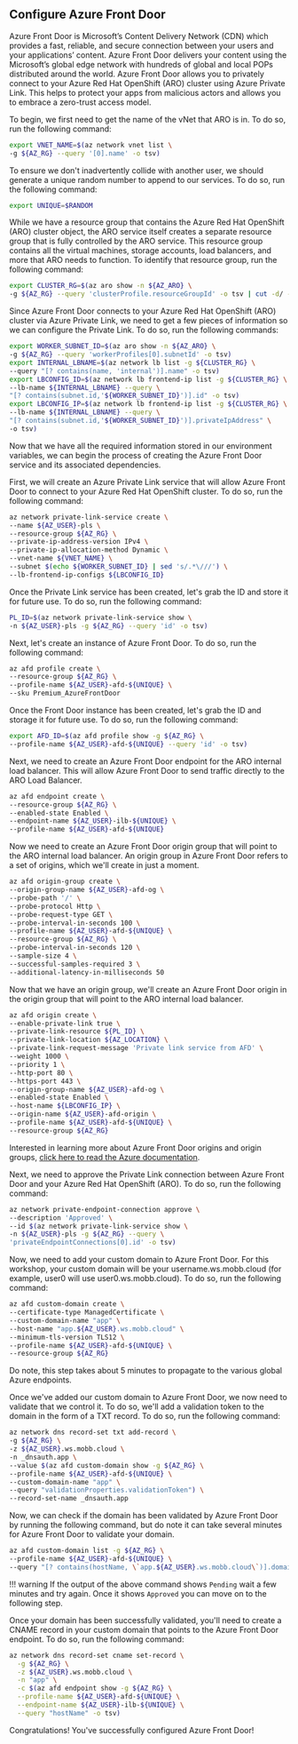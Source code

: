 ## Configure Azure Front Door

Azure Front Door is Microsoft’s Content Delivery Network (CDN) which provides a fast, reliable, and secure connection between your users and your applications’ content. Azure Front Door delivers your content using the Microsoft’s global edge network with hundreds of global and local POPs distributed around the world. Azure Front Door allows you to privately connect to your Azure Red Hat OpenShift (ARO) cluster using Azure Private Link. This helps to protect your apps from malicious actors and allows you to embrace a zero-trust access model.

To begin, we first need to get the name of the vNet that ARO is in. To do so, run the following command:

```bash
export VNET_NAME=$(az network vnet list \
-g ${AZ_RG} --query '[0].name' -o tsv)
```

To ensure we don't inadvertently collide with another user, we should generate a unique random number to append to our services. To do so, run the following command:

```bash
export UNIQUE=$RANDOM
```

While we have a resource group that contains the Azure Red Hat OpenShift (ARO) cluster object, the ARO service itself creates a separate resource group that is fully controlled by the ARO service. This resource group contains all the virtual machines, storage accounts, load balancers, and more that ARO needs to function. To identify that resource group, run the following command:

```bash
export CLUSTER_RG=$(az aro show -n ${AZ_ARO} \
-g ${AZ_RG} --query 'clusterProfile.resourceGroupId' -o tsv | cut -d/ -f5)
```

Since Azure Front Door connects to your Azure Red Hat OpenShift (ARO) cluster via Azure Private Link, we need to get a few pieces of information so we can configure the Private Link. To do so, run the following commands:

```bash
export WORKER_SUBNET_ID=$(az aro show -n ${AZ_ARO} \
-g ${AZ_RG} --query 'workerProfiles[0].subnetId' -o tsv)
export INTERNAL_LBNAME=$(az network lb list -g ${CLUSTER_RG} \
--query "[? contains(name, 'internal')].name" -o tsv)
export LBCONFIG_ID=$(az network lb frontend-ip list -g ${CLUSTER_RG} \
--lb-name ${INTERNAL_LBNAME} --query \
"[? contains(subnet.id,'${WORKER_SUBNET_ID}')].id" -o tsv)
export LBCONFIG_IP=$(az network lb frontend-ip list -g ${CLUSTER_RG} \
--lb-name ${INTERNAL_LBNAME} --query \
"[? contains(subnet.id,'${WORKER_SUBNET_ID}')].privateIpAddress" \
-o tsv)
```

Now that we have all the required information stored in our environment variables, we can begin the process of creating the Azure Front Door service and its associated dependencies.

First, we will create an Azure Private Link service that will allow Azure Front Door to connect to your Azure Red Hat OpenShift cluster. To do so, run the following command:

```bash
az network private-link-service create \
--name ${AZ_USER}-pls \
--resource-group ${AZ_RG} \
--private-ip-address-version IPv4 \
--private-ip-allocation-method Dynamic \
--vnet-name ${VNET_NAME} \
--subnet $(echo ${WORKER_SUBNET_ID} | sed 's/.*\///') \
--lb-frontend-ip-configs ${LBCONFIG_ID}
```

Once the Private Link service has been created, let's grab the ID and store it for future use. To do so, run the following command:

```bash
PL_ID=$(az network private-link-service show \
-n ${AZ_USER}-pls -g ${AZ_RG} --query 'id' -o tsv)
```

Next, let's create an instance of Azure Front Door. To do so, run the following command:

```bash
az afd profile create \
--resource-group ${AZ_RG} \
--profile-name ${AZ_USER}-afd-${UNIQUE} \
--sku Premium_AzureFrontDoor
```

Once the Front Door instance has been created, let's grab the ID and storage it for future use. To do so, run the following command:

```bash
export AFD_ID=$(az afd profile show -g ${AZ_RG} \
--profile-name ${AZ_USER}-afd-${UNIQUE} --query 'id' -o tsv)
```

Next, we need to create an Azure Front Door endpoint for the ARO internal load balancer. This will allow Azure Front Door to send traffic directly to the ARO Load Balancer.

```bash
az afd endpoint create \
--resource-group ${AZ_RG} \
--enabled-state Enabled \
--endpoint-name ${AZ_USER}-ilb-${UNIQUE} \
--profile-name ${AZ_USER}-afd-${UNIQUE}
```

Now we need to create an Azure Front Door origin group that will point to the ARO internal load balancer. An origin group in Azure Front Door refers to a set of origins, which we'll create in just a moment.

```bash
az afd origin-group create \
--origin-group-name ${AZ_USER}-afd-og \
--probe-path '/' \
--probe-protocol Http \
--probe-request-type GET \
--probe-interval-in-seconds 100 \
--profile-name ${AZ_USER}-afd-${UNIQUE} \
--resource-group ${AZ_RG} \
--probe-interval-in-seconds 120 \
--sample-size 4 \
--successful-samples-required 3 \
--additional-latency-in-milliseconds 50
```

Now that we have an origin group, we'll create an Azure Front Door origin in the origin group that will point to the ARO internal load balancer.

```bash
az afd origin create \
--enable-private-link true \
--private-link-resource ${PL_ID} \
--private-link-location ${AZ_LOCATION} \
--private-link-request-message 'Private link service from AFD' \
--weight 1000 \
--priority 1 \
--http-port 80 \
--https-port 443 \
--origin-group-name ${AZ_USER}-afd-og \
--enabled-state Enabled \
--host-name ${LBCONFIG_IP} \
--origin-name ${AZ_USER}-afd-origin \
--profile-name ${AZ_USER}-afd-${UNIQUE} \
--resource-group ${AZ_RG}
```

Interested in learning more about Azure Front Door origins and origin groups, [click here to read the Azure documentation](https://learn.microsoft.com/en-us/azure/frontdoor/origin?pivots=front-door-standard-premium).

Next, we need to approve the Private Link connection between Azure Front Door and your Azure Red Hat OpenShift (ARO). To do so, run the following command:

```bash
az network private-endpoint-connection approve \
--description 'Approved' \
--id $(az network private-link-service show \
-n ${AZ_USER}-pls -g ${AZ_RG} --query \
'privateEndpointConnections[0].id' -o tsv)
```

Now, we need to add your custom domain to Azure Front Door. For this workshop, your custom domain will be your username.ws.mobb.cloud (for example, user0 will use user0.ws.mobb.cloud). To do so, run the following command:

```bash
az afd custom-domain create \
--certificate-type ManagedCertificate \
--custom-domain-name "app" \
--host-name "app.${AZ_USER}.ws.mobb.cloud" \
--minimum-tls-version TLS12 \
--profile-name ${AZ_USER}-afd-${UNIQUE} \
--resource-group ${AZ_RG}
```

Do note, this step takes about 5 minutes to propagate to the various global Azure endpoints.

Once we've added our custom domain to Azure Front Door, we now need to validate that we control it. To do so, we'll add a validation token to the domain in the form of a TXT record. To do so, run the following command:

```bash
az network dns record-set txt add-record \
-g ${AZ_RG} \
-z ${AZ_USER}.ws.mobb.cloud \
-n _dnsauth.app \
--value $(az afd custom-domain show -g ${AZ_RG} \
--profile-name ${AZ_USER}-afd-${UNIQUE} \
--custom-domain-name "app" \
--query "validationProperties.validationToken") \
--record-set-name _dnsauth.app
```

Now, we can check if the domain has been validated by Azure Front Door by running the following command, but do note it can take several minutes for Azure Front Door to validate your domain.

```bash
az afd custom-domain list -g ${AZ_RG} \
--profile-name ${AZ_USER}-afd-${UNIQUE} \
--query "[? contains(hostName, \`app.${AZ_USER}.ws.mobb.cloud\`)].domainValidationState"
```

!!! warning
    If the output of the above command shows `Pending` wait a few minutes and try again. Once it shows `Approved` you can move on to the following step.

Once your domain has been successfully validated, you'll need to create a CNAME record in your custom domain that points to the Azure Front Door endpoint. To do so, run the following command:

```bash
az network dns record-set cname set-record \
  -g ${AZ_RG} \
  -z ${AZ_USER}.ws.mobb.cloud \
  -n "app" \
  -c $(az afd endpoint show -g ${AZ_RG} \
  --profile-name ${AZ_USER}-afd-${UNIQUE} \
  --endpoint-name ${AZ_USER}-ilb-${UNIQUE} \
  --query "hostName" -o tsv)
```

Congratulations! You've successfully configured Azure Front Door!
